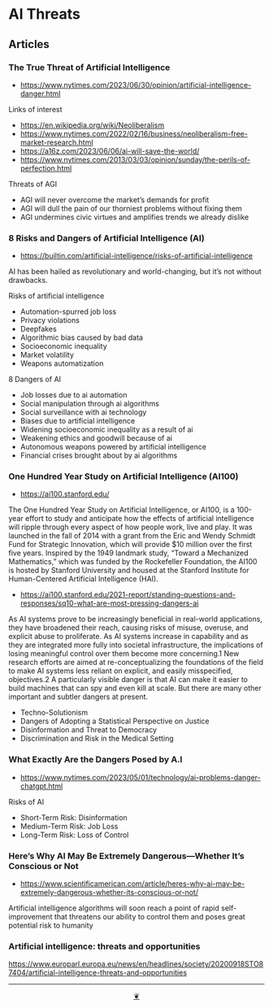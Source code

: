 # AI Threats

## Articles

### The True Threat of Artificial Intelligence

* https://www.nytimes.com/2023/06/30/opinion/artificial-intelligence-danger.html

Links of interest

* https://en.wikipedia.org/wiki/Neoliberalism
* https://www.nytimes.com/2022/02/16/business/neoliberalism-free-market-research.html
* https://a16z.com/2023/06/06/ai-will-save-the-world/
* https://www.nytimes.com/2013/03/03/opinion/sunday/the-perils-of-perfection.html

Threats of AGI

* AGI will never overcome the market’s demands for profit
* AGI will dull the pain of our thorniest problems without fixing them
* AGI undermines civic virtues and amplifies trends we already dislike

### 8 Risks and Dangers of Artificial Intelligence (AI)

* https://builtin.com/artificial-intelligence/risks-of-artificial-intelligence

AI has been hailed as revolutionary and world-changing, but it’s not without drawbacks.

Risks of artificial intelligence

* Automation-spurred job loss
* Privacy violations
* Deepfakes
* Algorithmic bias caused by bad data
* Socioeconomic inequality
* Market volatility
* Weapons automatization


8 Dangers of AI

* Job losses due to ai automation
* Social manipulation through ai algorithms
* Social surveillance with ai technology
* Biases due to artificial intelligence
* Widening socioeconomic inequality as a result of ai
* Weakening ethics and goodwill because of ai
* Autonomous weapons powered by artificial intelligence
* Financial crises brought about by ai algorithms

### One Hundred Year Study on Artificial Intelligence (AI100)

* https://ai100.stanford.edu/

The One Hundred Year Study on Artificial Intelligence, or AI100, is a 100-year effort to study and anticipate how the effects of artificial intelligence will ripple through every aspect of how people work, live and play. It was launched in the fall of 2014 with a grant from the Eric and Wendy Schmidt Fund for Strategic Innovation, which will provide $10 million over the first five years. Inspired by the 1949 landmark study, “Toward a Mechanized Mathematics,” which was funded by the Rockefeller Foundation, the AI100 is hosted by Stanford University and housed at the Stanford Institute for Human-Centered Artificial Intelligence (HAI).


* https://ai100.stanford.edu/2021-report/standing-questions-and-responses/sq10-what-are-most-pressing-dangers-ai

As AI systems prove to be increasingly beneficial in real-world applications, they have broadened their reach, causing risks of misuse, overuse, and explicit abuse to proliferate. As AI systems increase in capability and as they are integrated more fully into societal infrastructure, the implications of losing meaningful control over them become more concerning.1 New research efforts are aimed at re-conceptualizing the foundations of the field to make AI systems less reliant on explicit, and easily misspecified, objectives.2 A particularly visible danger is that AI can make it easier to build machines that can spy and even kill at scale. But there are many other important and subtler dangers at present.

* Techno-Solutionism
* Dangers of Adopting a Statistical Perspective on Justice
* Disinformation and Threat to Democracy
* Discrimination and Risk in the Medical Setting

### What Exactly Are the Dangers Posed by A.I

* https://www.nytimes.com/2023/05/01/technology/ai-problems-danger-chatgpt.html

Risks of AI

* Short-Term Risk: Disinformation
* Medium-Term Risk: Job Loss
* Long-Term Risk: Loss of Control

### Here’s Why AI May Be Extremely Dangerous—Whether It’s Conscious or Not

* https://www.scientificamerican.com/article/heres-why-ai-may-be-extremely-dangerous-whether-its-conscious-or-not/

Artificial intelligence algorithms will soon reach a point of rapid self-improvement that threatens our ability to control them and poses great potential risk to humanity

### Artificial intelligence: threats and opportunities

https://www.europarl.europa.eu/news/en/headlines/society/20200918STO87404/artificial-intelligence-threats-and-opportunities


***

<center title="Hello! Click me to go up to the top" ><a class=aDingbat href=javascript:window.scrollTo(0,0);> ❦ </a></center>
